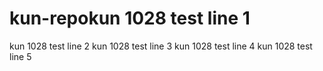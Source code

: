 # kun-repokun 1028 test line 1
kun 1028 test line 2
kun 1028 test line 3
kun 1028 test line 4
kun 1028 test line 5
